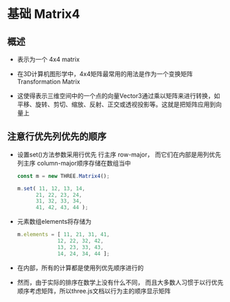 # 基础 Matrix4

## 概述

+ 表示为一个 4x4 matrix
+ 在3D计算机图形学中，4x4矩阵最常用的用法是作为一个变换矩阵Transformation Matrix

+ 这使得表示三维空间中的一个点的向量Vector3通过乘以矩阵来进行转换，如平移、旋转、剪切、缩放、反射、正交或透视投影等。这就是把矩阵应用到向量上

## 注意行优先列优先的顺序

+ 设置set()方法参数采用行优先 行主序 row-major， 而它们在内部是用列优先 列主序 column-major顺序存储在数组当中

  ```js
  const m = new THREE.Matrix4();

  m.set( 11, 12, 13, 14,
        21, 22, 23, 24,
        31, 32, 33, 34,
        41, 42, 43, 44 );
  ```

+ 元素数组elements将存储为

  ```js
  m.elements = [ 11, 21, 31, 41,
               12, 22, 32, 42,
               13, 23, 33, 43,
               14, 24, 34, 44 ];
  ```

+ 在内部，所有的计算都是使用列优先顺序进行的
+ 然而，由于实际的排序在数学上没有什么不同， 而且大多数人习惯于以行优先顺序考虑矩阵，所以three.js文档以行为主的顺序显示矩阵
